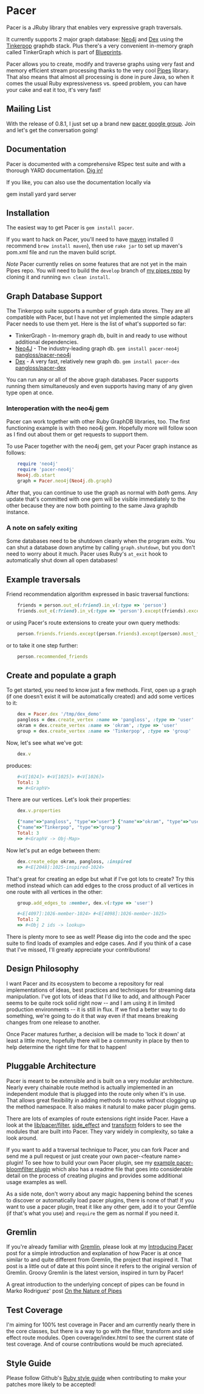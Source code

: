 # Pacer

Pacer is a JRuby library that enables very expressive graph traversals.

It currently supports 2 major graph database: [Neo4j](http://neo4j.org) and [Dex](http://www.sparsity-technologies.com/dex) using the [Tinkerpop](http://tinkerpop.com) graphdb stack. Plus there's a very convenient in-memory graph called TinkerGraph which is part of [Blueprints](http://blueprints.tinkerpop.com).

Pacer allows you to create, modify and traverse graphs using very fast and memory efficient stream processing thanks to the very cool [Pipes](http://pipes.tinkerpop.com) library. That also means that almost all processing is done in pure Java, so when it comes the usual Ruby expressiveness vs. speed problem, you can have your cake and eat it too, it's very fast!

## Mailing List

With the release of 0.8.1, I just set up a brand new [pacer google
group](http://groups.google.com/group/pacer-users?lnk=gcimv). Join and
let's get the conversation going!

## Documentation

Pacer is documented with a comprehensive RSpec test suite and with a
thorough YARD documentation. [Dig in!](http://rubydoc.info/github/pangloss/pacer/develop/frames)

If you like, you can also use the documentation locally via

  gem install yard
  yard server

## Installation

The easiest way to get Pacer is `gem install pacer`.

If you want to hack on Pacer, you'll need to have
[maven](http://maven.apache.org/) installed (I recommend `brew install
maven`), then use `rake jar` to set up maven's pom.xml file and run the
maven build script.

*Note* Pacer currently relies on some features that are not yet in the
main Pipes repo. You will need to build the `develop` branch of [my pipes
repo](https://github.com/pangloss/pipes) by cloning it and running `mvn
clean install`.

## Graph Database Support

The Tinkerpop suite supports a number of graph data stores. They are all
compatible with Pacer, but I have not yet implemented the simple
adapters Pacer needs to use them yet. Here is the list of what's
supported so far:

 * TinkerGraph - In-memory graph db, built in and ready to use without
   additional dependencies.
 * [Neo4J](http://neo4j.org) - The industry-leading graph db. `gem
   install pacer-neo4j`
   [pangloss/pacer-neo4j](https://github.com/pangloss/pacer-neo4j)
 * [Dex](http://sparsity-technologies.com) - A very fast, relatively new graph db. `gem
   install pacer-dex`
   [pangloss/pacer-dex](https://github.com/pangloss/pacer-dex)

You can run any or all of the above graph databases. Pacer supports
running them simultaneuosly and even supports having many of any given
type open at once.

### Interoperation with the neo4j gem

Pacer can work together with other Ruby GraphDB libraries, too. The
first functioning example is with theo neo4j gem. Hopefully more will
follow soon as I find out about them or get requests to support them.

To use Pacer together with the neo4j gem, get your Pacer graph instance
as follows:

```ruby
    require 'neo4j'
    require 'pacer-neo4j'
    Neo4j.db.start
    graph = Pacer.neo4j(Neo4j.db.graph)
```

After that, you can continue to use the graph as normal with *both*
gems. Any update that's committed with one gem will be visible
immediately to the other because they are now both pointing to the same
Java graphdb instance.

### A note on safely exiting

Some databases need to be shutdown cleanly when the program exits. You
can shut a database down anytime by calling `graph.shutdown`, but you
don't need to worry about it much. Pacer uses Ruby's `at_exit` hook to
automatically shut down all open databases!

## Example traversals

Friend recommendation algorithm expressed in basic traversal functions:

```ruby
    friends = person.out_e(:friend).in_v(:type => 'person')
    friends.out_e(:friend).in_v(:type => 'person').except(friends).except(person).most_frequent(0...10)
```

or using Pacer's route extensions to create your own query methods:

```ruby
    person.friends.friends.except(person.friends).except(person).most_frequent(0...10)
```

or to take it one step further:

```ruby
    person.recommended_friends
```

## Create and populate a graph

To get started, you need to know just a few methods. First, open up a graph (if one doesn't exist it will be automatically created) and add some vertices to it:

```ruby
    dex = Pacer.dex '/tmp/dex_demo'
    pangloss = dex.create_vertex :name => 'pangloss', :type => 'user'
    okram = dex.create_vertex :name => 'okram', :type => 'user'
    group = dex.create_vertex :name => 'Tinkerpop', :type => 'group'
```

Now, let's see what we've got:

```ruby
    dex.v
```

produces:

```ruby
    #<V[1024]> #<V[1025]> #<V[1026]>
    Total: 3
    => #<GraphV>
```

There are our vertices. Let's look their properties:

```ruby
    dex.v.properties

    {"name"=>"pangloss", "type"=>"user"} {"name"=>"okram", "type"=>"user"}
    {"name"=>"Tinkerpop", "type"=>"group"}
    Total: 3
    => #<GraphV -> Obj-Map>
```

Now let's put an edge between them:

```ruby
    dex.create_edge okram, pangloss, :inspired
    => #<E[2048]:1025-inspired-1024>
```

That's great for creating an edge but what if I've got lots to create? Try this method instead which can add edges to the cross product of all vertices in one route with all vertices in the other:

```ruby
    group.add_edges_to :member, dex.v(:type => 'user')

    #<E[4097]:1026-member-1024> #<E[4098]:1026-member-1025>
    Total: 2
    => #<Obj 2 ids -> lookup>
```

There is plenty more to see as well! Please dig into the code and the spec suite to find loads of examples and edge cases. And if you think of a case that I've missed, I'll greatly appreciate your contributions!

## Design Philosophy

I want Pacer and its ecosystem to become a repository for real implementations of ideas, best practices and techniques for streaming data manipulation. I've got lots of ideas that I'd like to add, and although Pacer seems to be quite rock solid right now -- and I am using it in limited production environments -- it is still in flux. If we find a better way to do something, we're going to do it that way even if that means breaking changes from one release to another.

Once Pacer matures further, a decision will be made to 'lock it down' at least a little more, hopefully there will be a community in place by then to help determine the right time for that to happen!

## Pluggable Architecture

Pacer is meant to be extensible and is built on a very modular architecture. Nearly every chainable route method is actually implemented in an independent module that is plugged into the route only when it's in use. That allows great flexibility in adding methods to routes without clogging up the method namespace. It also makes it natural to make pacer plugin gems.

There are lots of examples of route extensions right inside Pacer. Have a look at the [lib/pacer/filter](https://github.com/pangloss/pacer/tree/develop/lib/pacer/filter), [side_effect](https://github.com/pangloss/pacer/tree/develop/lib/pacer/side_effect) and [transform](https://github.com/pangloss/pacer/tree/develop/lib/pacer/transform) folders to see the modules that are built into Pacer. They vary widely in complexity, so take a look around.

If you want to add a traversal technique to Pacer, you can fork Pacer and send me a pull request or just create your own pacer-&lt;feature name&gt; plugin! To see how to build your own Pacer plugin, see my [example pacer-bloomfilter plugin](https://github.com/pangloss/pacer-bloomfilter) which also has a readme file that goes into considerable detail on the process of creating plugins and provides some additional usage examples as well.

As a side note, don't worry about any magic happening behind the scenes to discover or automatically load pacer plugins, there is none of that! If you want to use a pacer plugin, treat it like any other gem, add it to your Gemfile (if that's what you use) and <code>require</code> the gem as normal if you need it.

## Gremlin

If you're already familiar with [Gremlin](http://gremlin.tinkerpop.com), please look at my [Introducing Pacer](http://ofallpossibleworlds.wordpress.com/2010/12/19/introducing-pacer) post for a simple introduction and explanation of how Pacer is at once similar to and quite different from Gremlin, the project that inspired it. That post is a little out of date at this point since it refers to the original version of Gremlin. Groovy Gremlin is the latest version, inspired in turn by Pacer!

A great introduction to the underlying concept of pipes can be found in Marko Rodriguez' post [On the Nature of Pipes](http://markorodriguez.com/2011/08/03/on-the-nature-of-pipes/)

## Test Coverage

I'm aiming for 100% test coverage in Pacer and am currently nearly there in the core classes, but there is a way to go with the filter, transform and side effect route modules. Open coverage/index.html to see the current state of test coverage. And of course contributions would be much apreciated.

## Style Guide

Please follow Github's [Ruby style guide](https://github.com/styleguide/ruby) when contributing to make your patches more likely to be accepted!